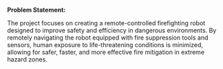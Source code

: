 **Problem Statement:**

The project focuses on creating a remote-controlled firefighting robot designed to improve safety and efficiency in 
dangerous environments. By remotely navigating the robot equipped with fire suppression tools and sensors, human 
exposure to life-threatening conditions is minimized, allowing for safer, faster, and more effective fire mitigation 
in extreme hazard zones.

